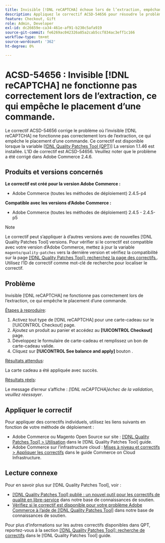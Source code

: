 ```yaml
---
title: Invisible [!DNL reCAPTCHA] échoue lors de l’extraction, empêchant le placement de la commande
description: Appliquez le correctif ACSD-54656 pour résoudre le problème Adobe Commerce où l’invisible [!DNL reCAPTCHA] ne fonctionne pas correctement lors de l’extraction, ce qui empêche le placement d’une commande.
feature: Checkout, Gift
role: Admin, Developer
exl-id: dc26659e-ca34-461e-af91-b230c5afa919
source-git-commit: fe6269ac042326a85a2cab5ccf834ac3eff1c166
workflow-type: tm+mt
source-wordcount: '362'
ht-degree: 0%

---
```


# ACSD-54656 : Invisible [!DNL reCAPTCHA] ne fonctionne pas correctement lors de l’extraction, ce qui empêche le placement d’une commande.

Le correctif ACSD-54656 corrige le problème où l’invisible [!DNL reCAPTCHA] ne fonctionne pas correctement lors de l’extraction, ce qui empêche le placement d’une commande. Ce correctif est disponible lorsque la variable [[!DNL Quality Patches Tool (QPT)]](/help/announcements/adobe-commerce-announcements/magento-quality-patches-released-new-tool-to-self-serve-quality-patches.md) La version 1.1.46 est installée. L’ID de correctif est ACSD-54656. Veuillez noter que le problème a été corrigé dans Adobe Commerce 2.4.6.

## Produits et versions concernés

**Le correctif est créé pour la version Adobe Commerce :**

* Adobe Commerce (toutes les méthodes de déploiement) 2.4.5-p4

**Compatible avec les versions d’Adobe Commerce :**

* Adobe Commerce (toutes les méthodes de déploiement) 2.4.5 - 2.4.5-p5

>[!NOTE]
>
>Le correctif peut s’appliquer à d’autres versions avec de nouvelles [!DNL Quality Patches Tool] versions. Pour vérifier si le correctif est compatible avec votre version d’Adobe Commerce, mettez à jour la variable `magento/quality-patches` vers la dernière version et vérifiez la compatibilité sur la page [[!DNL Quality Patches Tool]: recherchez la page des correctifs.](https://experienceleague.adobe.com/tools/commerce-quality-patches/index.html). Utilisez l’ID de correctif comme mot-clé de recherche pour localiser le correctif.

## Problème

Invisible [!DNL reCAPTCHA] ne fonctionne pas correctement lors de l’extraction, ce qui empêche le placement d’une commande.

<u>Étapes à reproduire</u>:

1. Activez tout type de [!DNL reCAPTCHA] pour une carte-cadeau sur le [!UICONTROL Checkout] page.
1. Ajoutez un produit au panier et accédez au **[!UICONTROL Checkout]** page.
1. Développez le formulaire de carte-cadeau et remplissez un bon de carte-cadeau valide.
1. Cliquez sur **[!UICONTROL See balance and apply]** bouton .

<u>Résultats attendus</u>:

La carte cadeau a été appliquée avec succès.

<u>Résultats réels</u>:

Le message d’erreur s’affiche : *[!DNL reCAPTCHA]échec de la validation, veuillez réessayer*.

## Appliquer le correctif

Pour appliquer des correctifs individuels, utilisez les liens suivants en fonction de votre méthode de déploiement :

* Adobe Commerce ou Magento Open Source sur site : [[!DNL Quality Patches Tool] > Utilisation](https://experienceleague.adobe.com/docs/commerce-operations/tools/quality-patches-tool/usage.html) dans le [!DNL Quality Patches Tool] guide.
* Adobe Commerce sur l’infrastructure cloud : [Mises à niveau et correctifs > Appliquer les correctifs](https://experienceleague.adobe.com/docs/commerce-cloud-service/user-guide/develop/upgrade/apply-patches.html) dans le guide Commerce on Cloud Infrastructure.

## Lecture connexe

Pour en savoir plus sur [!DNL Quality Patches Tool], voir :

* [[!DNL Quality Patches Tool] publié : un nouvel outil pour les correctifs de qualité en libre-service](/help/announcements/adobe-commerce-announcements/magento-quality-patches-released-new-tool-to-self-serve-quality-patches.md) dans notre base de connaissances de soutien.
* [Vérifiez si le correctif est disponible pour votre problème Adobe Commerce à l’aide de [!DNL Quality Patches Tool]](/help/support-tools/patches-available-in-qpt-tool/check-patch-for-magento-issue-with-magento-quality-patches.md) dans notre base de connaissances de soutien.

Pour plus d’informations sur les autres correctifs disponibles dans QPT, reportez-vous à la section [[!DNL Quality Patches Tool]: recherche de correctifs](https://experienceleague.adobe.com/tools/commerce-quality-patches/index.html) dans le [!DNL Quality Patches Tool] guide.
